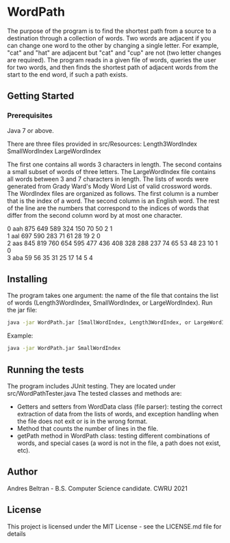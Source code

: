 # WordPath
The purpose of the program is to find the shortest path from a source to a destination through a collection of words. Two words are adjacent if you can change one word to the other by changing a single letter. For example, "cat" and "hat" are adjacent but "cat" and "cup" are not (two letter changes are required). The program reads in a given file of words, queries the user for two words, and then finds the shortest path of adjacent words from the start to the end word, if such a path exists. 

## Getting Started

### Prerequisites
Java 7 or above.

There are three files provided in src/Resources:
Length3WordIndex
SmallWordIndex
LargeWordIndex

The first one contains all words 3 characters in length. The second contains a small subset of words of three letters. The LargeWordIndex file contains all words between 3 and 7 characters in length. The lists of words were generated from Grady Ward's Mody Word List of valid crossword words.
The WordIndex files are organized as follows. The first column is a number that is the index of a word. The second column is an English word. The rest of the line are the numbers that correspond to the indices of words that differ from the second column word by at most one character. 

0 aah 875 649 589 324 150 70 50 2 1 <br>
1 aal 697 590 283 71 61 28 19 2 0 <br>
2 aas 845 819 760 654 595 477 436 408 328 288 237 74 65 53 48 23 10 1 0 <br>
3 aba 59 56 35 31 25 17 14 5 4

## Installing

The program takes one argument: the name of the file that contains the list of words (Length3WordIndex, SmallWordIndex, or LargeWordIndex). Run the jar file:

```bash
java -jar WordPath.jar [SmallWordIndex, Length3WordIndex, or LargeWordIndex]
```
Example:
```bash
java -jar WordPath.jar SmallWordIndex
```

## Running the tests
The program includes JUnit testing. They are located under src/WordPathTester.java
The tested classes and methods are:
* Getters and setters from WordData class (file parser): testing the correct extraction of data from the lists of words, and exception handling when the file does not exit or is in the wrong format.
* Method that counts the number of lines in the file. 
* getPath method in WordPath class: testing different combinations of words, and special cases (a word is not in the file, a path does not exist, etc).


## Author
Andres Beltran - B.S. Computer Science candidate. CWRU 2021

## License
This project is licensed under the MIT License - see the LICENSE.md file for details
